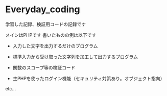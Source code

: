 # Everyday_coding
学習した記録、検証用コードの記録です

メインはPHPです
書いたものの例は以下です

- 入力した文字を出力するだけのプログラム

- 標準入力から受け取った文字列を加工して出力するプログラム

- 関数のスコープ等の検証コード

- 生PHPを使ったログイン機能（セキュリティ対策あり。オブジェクト指向）

etc...
